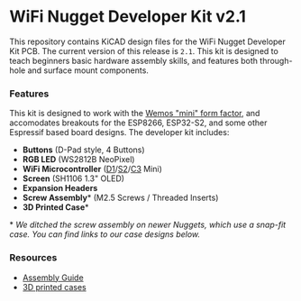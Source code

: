 # WiFi Nugget Developer Kit v2.1
This repository contains KiCAD design files for the WiFi Nugget Developer Kit PCB.  The current version of this release is `2.1`.
This kit is designed to teach beginners basic hardware assembly skills, and features both through-hole and surface mount components.

### Features
This kit is designed to work with the [Wemos "mini" form factor](https://www.wemos.cc/en/latest/), and accomodates breakouts for the ESP8266, ESP32-S2, and some other Espressif based board designs.
The developer kit includes:

- **Buttons** (D-Pad style, 4 Buttons)
- **RGB LED** (WS2812B NeoPixel)
- **WiFi Microcontroller** ([D1](https://www.wemos.cc/en/latest/d1/index.html)/[S2](https://www.wemos.cc/en/latest/s2/index.html)/[C3](https://www.wemos.cc/en/latest/c3/index.html) Mini)
- **Screen** (SH1106 1.3" OLED)
- **Expansion Headers** 
- **Screw Assembly*** (M2.5 Screws / Threaded Inserts)
- **3D Printed Case***

\* *We ditched the screw assembly on newer Nuggets, which use a snap-fit case.  You can find links to our case designs below.*

### Resources
- [Assembly Guide]()
- [3D printed cases](https://github.com/HakCat-Tech/WiFi-Nugget-Cases)
